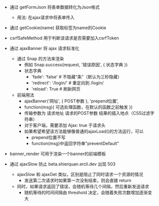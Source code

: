 * 通过 getFormJson 将表单数据转化为Json格式
	* 用法: 在ajax请求中将表单传入

* 通过 getCookie(name) 获取标签为name的Cookie

* csrfSafeMethod 用于判断该请求是否需要加入csrfToken 

* 通过 ajaxBanner 将 ajax 请求标准化
	* 通过 Snap 的方法来渲染
		* 例如 Snap.success(request, '错误原因', { 状态字典 })
		* 状态字典
			* 'fade': 'false'			# 不隐藏“条”（默认为三秒隐藏）
			* 'redirect': '/login/'		# 重定向到 /login/
			* 'reload': True			# 刷新网页
	* 前端用法
		* ajaxBanner('网址', { POST参数 }, 'prepend位置', 
		* 	function(msg){ 可选处理函数，在默认的函数之前触发 })
		* 传输参数为 请求地址 请求的POST参数 结果的插入地点（CSS过滤字符串）
		* 对于客户端，需要添加 Ajax: true 于请求头
		* 如果希望希望该方法能够像普通的ajaxLoad()的方法运行，可以
			- prepend位置不写
			- function(msg)中返回字符串"preventDefault"

* banner_render 可用于渲染一个banner的前端模板

* 通过 ajaxSlow 防止 beta.shierquan.ercli.dev 出现 503
	* ajaxSlow 和 ajaxGet 类似，区别是阻止了同时请求一个资源的情况
		* 发送第二次请求时如果第一次没有结束，则会直接 return
	* 同时，如果请求返回了错误，会随机等待几个间隔，然后重新发送请求
		* 随机等待的时间间隔由 threshold 决定，会随着失败次数增加逐渐变大

